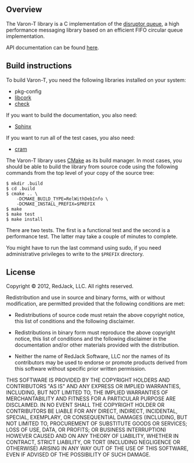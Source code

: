 ## Overview

The Varon-T library is a C implementation of the
[disruptor queue](http://code.google.com/p/disruptor/), a high performance
messaging library based on an efficient FIFO circular queue implementation.

API documentation can be found [here](http://varon-t.readthedocs.org/).


## Build instructions

To build Varon-T, you need the following libraries installed on your system:

  * pkg-config
  * [libcork](https://github.com/redjack/libcork)
  * [check](http://check.sourceforge.net)

If you want to build the documentation, you also need:

  * [Sphinx](http://sphinx.pocoo.org/)

If you want to run all of the test cases, you also need:

  * [cram](http://pypi.python.org/pypi/cram/)

The Varon-T library uses [CMake](http://www.cmake.org) as its build manager.
In most cases, you should be able to build the library from source code using
the following commands from the top level of your copy of the source tree:

    $ mkdir .build
    $ cd .build
    $ cmake .. \
        -DCMAKE_BUILD_TYPE=RelWithDebInfo \
        -DCMAKE_INSTALL_PREFIX=$PREFIX
    $ make
    $ make test
    $ make install

There are two tests. The first is a functional test and the second is a
performance test. The latter may take a couple of minutes to complete.

You might have to run the last command using sudo, if you need administrative
privileges to write to the `$PREFIX` directory.


## License

Copyright &copy; 2012, RedJack, LLC.
All rights reserved.

Redistribution and use in source and binary forms, with or without
modification, are permitted provided that the following conditions are
met:

* Redistributions of source code must retain the above copyright
  notice, this list of conditions and the following disclaimer.

* Redistributions in binary form must reproduce the above copyright
  notice, this list of conditions and the following disclaimer in 
  the documentation and/or other materials provided with the
  distribution.

* Neither the name of RedJack Software, LLC nor the names of its
  contributors may be used to endorse or promote products derived
  from this software without specific prior written permission.

THIS SOFTWARE IS PROVIDED BY THE COPYRIGHT HOLDERS AND CONTRIBUTORS
"AS IS" AND ANY EXPRESS OR IMPLIED WARRANTIES, INCLUDING, BUT NOT
LIMITED TO, THE IMPLIED WARRANTIES OF MERCHANTABILITY AND FITNESS FOR
A PARTICULAR PURPOSE ARE DISCLAIMED.  IN NO EVENT SHALL THE COPYRIGHT
HOLDER OR CONTRIBUTORS BE LIABLE FOR ANY DIRECT, INDIRECT, INCIDENTAL,
SPECIAL, EXEMPLARY, OR CONSEQUENTIAL DAMAGES (INCLUDING, BUT NOT
LIMITED TO, PROCUREMENT OF SUBSTITUTE GOODS OR SERVICES; LOSS OF USE,
DATA, OR PROFITS; OR BUSINESS INTERRUPTION) HOWEVER CAUSED AND ON ANY
THEORY OF LIABILITY, WHETHER IN CONTRACT, STRICT LIABILITY, OR TORT
(INCLUDING NEGLIGENCE OR OTHERWISE) ARISING IN ANY WAY OUT OF THE USE
OF THIS SOFTWARE, EVEN IF ADVISED OF THE POSSIBILITY OF SUCH DAMAGE.
